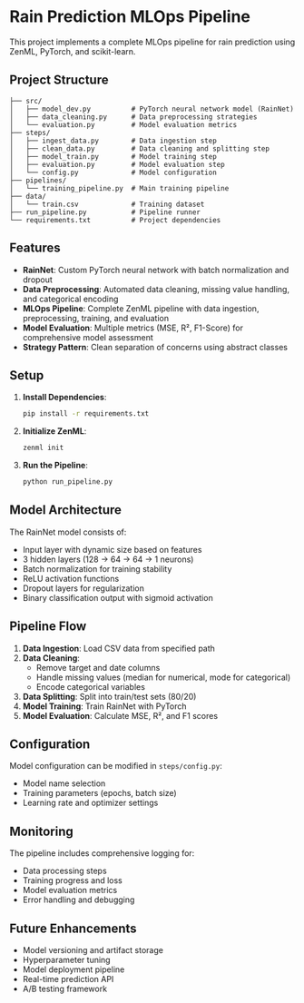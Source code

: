 # Rain Prediction MLOps Pipeline

This project implements a complete MLOps pipeline for rain prediction using ZenML, PyTorch, and scikit-learn.

## Project Structure

```
├── src/
│   ├── model_dev.py          # PyTorch neural network model (RainNet)
│   ├── data_cleaning.py      # Data preprocessing strategies
│   └── evaluation.py         # Model evaluation metrics
├── steps/
│   ├── ingest_data.py        # Data ingestion step
│   ├── clean_data.py         # Data cleaning and splitting step
│   ├── model_train.py        # Model training step
│   ├── evaluation.py         # Model evaluation step
│   └── config.py             # Model configuration
├── pipelines/
│   └── training_pipeline.py  # Main training pipeline
├── data/
│   └── train.csv             # Training dataset
├── run_pipeline.py           # Pipeline runner
└── requirements.txt          # Project dependencies
```

## Features

- **RainNet**: Custom PyTorch neural network with batch normalization and dropout
- **Data Preprocessing**: Automated data cleaning, missing value handling, and categorical encoding
- **MLOps Pipeline**: Complete ZenML pipeline with data ingestion, preprocessing, training, and evaluation
- **Model Evaluation**: Multiple metrics (MSE, R², F1-Score) for comprehensive model assessment
- **Strategy Pattern**: Clean separation of concerns using abstract classes

## Setup

1. **Install Dependencies**:
   ```bash
   pip install -r requirements.txt
   ```

2. **Initialize ZenML**:
   ```bash
   zenml init
   ```

3. **Run the Pipeline**:
   ```bash
   python run_pipeline.py
   ```

## Model Architecture

The RainNet model consists of:
- Input layer with dynamic size based on features
- 3 hidden layers (128 → 64 → 64 → 1 neurons)
- Batch normalization for training stability
- ReLU activation functions
- Dropout layers for regularization
- Binary classification output with sigmoid activation

## Pipeline Flow

1. **Data Ingestion**: Load CSV data from specified path
2. **Data Cleaning**: 
   - Remove target and date columns
   - Handle missing values (median for numerical, mode for categorical)
   - Encode categorical variables
3. **Data Splitting**: Split into train/test sets (80/20)
4. **Model Training**: Train RainNet with PyTorch
5. **Model Evaluation**: Calculate MSE, R², and F1 scores

## Configuration

Model configuration can be modified in `steps/config.py`:
- Model name selection
- Training parameters (epochs, batch size)
- Learning rate and optimizer settings

## Monitoring

The pipeline includes comprehensive logging for:
- Data processing steps
- Training progress and loss
- Model evaluation metrics
- Error handling and debugging

## Future Enhancements

- Model versioning and artifact storage
- Hyperparameter tuning
- Model deployment pipeline
- Real-time prediction API
- A/B testing framework 